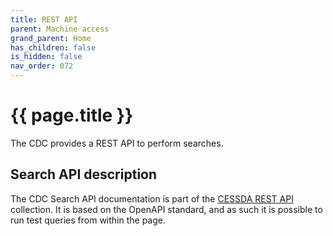 ```yaml
---
title: REST API
parent: Machine access
grand_parent: Home
has_children: false
is_hidden: false
nav_order: 072
---
```


# {{ page.title }}

The CDC provides a REST API to perform searches.

## Search API description

The CDC Search API documentation is part of the [CESSDA REST API](https://api.tech.cessda.eu/) collection.
It is based on the OpenAPI standard, and as such it is possible to run test queries from within the page.
